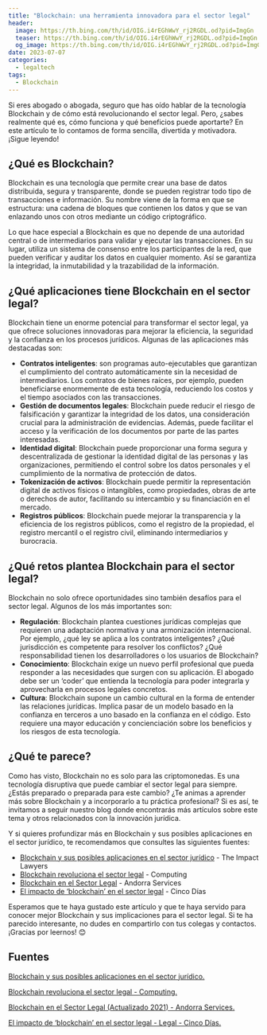 ```yaml
---
title: "Blockchain: una herramienta innovadora para el sector legal"
header:
  image: https://th.bing.com/th/id/OIG.i4rEGhWwY_rj2RGDL.od?pid=ImgGn
  teaser: https://th.bing.com/th/id/OIG.i4rEGhWwY_rj2RGDL.od?pid=ImgGn
  og_image: https://th.bing.com/th/id/OIG.i4rEGhWwY_rj2RGDL.od?pid=ImgGn
date: 2023-07-07
categories:
  - legaltech
tags:
  - Blockchain
---
```


Si eres abogado o abogada, seguro que has oído hablar de la tecnología Blockchain y de cómo está revolucionando el sector legal. Pero, ¿sabes realmente qué es, cómo funciona y qué beneficios puede aportarte? En este artículo te lo contamos de forma sencilla, divertida y motivadora. ¡Sigue leyendo!

## ¿Qué es Blockchain?

Blockchain es una tecnología que permite crear una base de datos distribuida, segura y transparente, donde se pueden registrar todo tipo de transacciones e información. Su nombre viene de la forma en que se estructura: una cadena de bloques que contienen los datos y que se van enlazando unos con otros mediante un código criptográfico.

Lo que hace especial a Blockchain es que no depende de una autoridad central o de intermediarios para validar y ejecutar las transacciones. En su lugar, utiliza un sistema de consenso entre los participantes de la red, que pueden verificar y auditar los datos en cualquier momento. Así se garantiza la integridad, la inmutabilidad y la trazabilidad de la información.

## ¿Qué aplicaciones tiene Blockchain en el sector legal?

Blockchain tiene un enorme potencial para transformar el sector legal, ya que ofrece soluciones innovadoras para mejorar la eficiencia, la seguridad y la confianza en los procesos jurídicos. Algunas de las aplicaciones más destacadas son:

- **Contratos inteligentes**: son programas auto-ejecutables que garantizan el cumplimiento del contrato automáticamente sin la necesidad de intermediarios. Los contratos de bienes raíces, por ejemplo, pueden beneficiarse enormemente de esta tecnología, reduciendo los costos y el tiempo asociados con las transacciones.
- **Gestión de documentos legales**: Blockchain puede reducir el riesgo de falsificación y garantizar la integridad de los datos, una consideración crucial para la administración de evidencias. Además, puede facilitar el acceso y la verificación de los documentos por parte de las partes interesadas.
- **Identidad digital**: Blockchain puede proporcionar una forma segura y descentralizada de gestionar la identidad digital de las personas y las organizaciones, permitiendo el control sobre los datos personales y el cumplimiento de la normativa de protección de datos.
- **Tokenización de activos**: Blockchain puede permitir la representación digital de activos físicos o intangibles, como propiedades, obras de arte o derechos de autor, facilitando su intercambio y su financiación en el mercado.
- **Registros públicos**: Blockchain puede mejorar la transparencia y la eficiencia de los registros públicos, como el registro de la propiedad, el registro mercantil o el registro civil, eliminando intermediarios y burocracia.

## ¿Qué retos plantea Blockchain para el sector legal?

Blockchain no solo ofrece oportunidades sino también desafíos para el sector legal. Algunos de los más importantes son:

- **Regulación**: Blockchain plantea cuestiones jurídicas complejas que requieren una adaptación normativa y una armonización internacional. Por ejemplo, ¿qué ley se aplica a los contratos inteligentes? ¿Qué jurisdicción es competente para resolver los conflictos? ¿Qué responsabilidad tienen los desarrolladores o los usuarios de Blockchain?
- **Conocimiento**: Blockchain exige un nuevo perfil profesional que pueda responder a las necesidades que surgen con su aplicación. El abogado debe ser un ‘coder’ que entienda la tecnología para poder integrarla y aprovecharla en procesos legales concretos.
- **Cultura**: Blockchain supone un cambio cultural en la forma de entender las relaciones jurídicas. Implica pasar de un modelo basado en la confianza en terceros a uno basado en la confianza en el código. Esto requiere una mayor educación y concienciación sobre los beneficios y los riesgos de esta tecnología.

## ¿Qué te parece?

Como has visto, Blockchain no es solo para las criptomonedas. Es una tecnología disruptiva que puede cambiar el sector legal para siempre. ¿Estás preparado o preparada para este cambio? ¿Te animas a aprender más sobre Blockchain y a incorporarlo a tu práctica profesional? Si es así, te invitamos a seguir nuestro blog donde encontrarás más artículos sobre este tema y otros relacionados con la innovación jurídica.

Y si quieres profundizar más en Blockchain y sus posibles aplicaciones en el sector jurídico, te recomendamos que consultes las siguientes fuentes:

- [Blockchain y sus posibles aplicaciones en el sector jurídico](https://theimpactlawyers.com/es/articulos/blockchain-y-sus-posibles-aplicaciones-en-el-sector-juridico) - The Impact Lawyers
- [Blockchain revoluciona el sector legal](https://www.computing.es/mundo-digital/blockchain-revoluciona-el-sector-legal/) - Computing
- [Blockchain en el Sector Legal](https://andorraservices.com/blockchain-en-el-sector-legal/) - Andorra Services
- [El impacto de ‘blockchain’ en el sector legal](https://cincodias.elpais.com/cincodias/2018/10/08/legal/1538980684_127123.html) - Cinco Días

Esperamos que te haya gustado este artículo y que te haya servido para conocer mejor Blockchain y sus implicaciones para el sector legal. Si te ha parecido interesante, no dudes en compartirlo con tus colegas y contactos. ¡Gracias por leernos! 😊

## Fuentes 

[Blockchain y sus posibles aplicaciones en el sector jurídico. ](https://theimpactlawyers.com/es/articulos/blockchain-y-sus-posibles-aplicaciones-en-el-sector-juridico)

[Blockchain revoluciona el sector legal - Computing. ](https://www.computing.es/mundo-digital/blockchain-revoluciona-el-sector-legal/)

[Blockchain en el Sector Legal (Actualizado 2021) - Andorra Services.](https://andorraservices.com/blockchain-en-el-sector-legal/)

[El impacto de ‘blockchain’ en el sector legal - Legal - Cinco Días. ](https://cincodias.elpais.com/cincodias/2018/10/08/legal/1538980684_127123.html.)